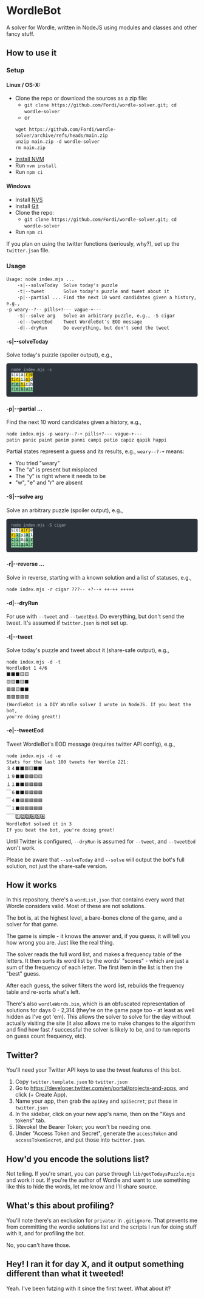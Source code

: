 # WordleBot

A solver for Wordle, written in NodeJS using modules and classes and other fancy stuff.

## How to use it

### Setup

#### Linux / OS-X:

* Clone the repo or download the sources as a zip file:
    * `git clone https://github.com/Fordi/wordle-solver.git; cd wordle-solver`
    * or
    ```
    wget https://github.com/Fordi/wordle-solver/archive/refs/heads/main.zip
    unzip main.zip -d wordle-solver
    rm main.zip
    ```
* [Install NVM](https://github.com/nvm-sh/nvm#install--update-script)
* Run `nvm install`
* Run `npm ci`

#### Windows

* Install [NVS](https://github.com/jasongin/nvs/releases)
* Install [Git](https://git-scm.com/download/win)
* Clone the repo:
    * `git clone https://github.com/Fordi/wordle-solver.git; cd wordle-solver`
* Run `npm ci`

If you plan on using the twitter functions (seriously, why?), set up the `twitter.json` file.

### Usage

```
Usage: node index.mjs ...
    -s|--solveToday  Solve today's puzzle
    -t|--tweet       Solve today's puzzle and tweet about it
    -p|--partial ... Find the next 10 word candidates given a history, e.g., 
-p weary--?-- pills+?--- vague-+---
    -S|--solve arg   Solve an arbitrary puzzle, e.g., -S cigar
    -e|--tweetEod    Tweet WordleBot's EOD message
    -d|--dryRun      Do everything, but don't send the tweet
```

#### -s|--solveToday

Solve today's puzzle (spoiler output), e.g.,

![solveToday](./assets/solveToday.svg)

#### -p|--partial ...

Find the next 10 word candidates given a history, e.g.,

```
node index.mjs -p weary--?-+ pills+?--- vague-+---
patin panic paint panim panni campi patio capiz qapik happi
```

Partial states represent a guess and its results, e.g., `weary--?-+` means:

* You tried "weary"
* The "a" is present but misplaced
* The "y" is right where it needs to be
* "w", "e" and "r" are absent


#### -S|--solve arg

Solve an arbitrary puzzle (spoiler output), e.g.,

![solve](./assets/solve.svg)

#### -r|--reverse ...

Solve in reverse, starting with a known solution and a list of statuses, e.g.,
```
node index.mjs -r cigar ???-- +?--+ ++-++ +++++
```

#### -d|--dryRun

For use with `--tweet` and `--tweetEod`.  Do everything, but don't send the tweet.  It's assumed if `twitter.json` is not set up.

#### -t|--tweet

Solve today's puzzle and tweet about it (share-safe output), e.g.,

```
node index.mjs -d -t
WordleBot 1 4/6
⬛⬛⬛🟨🟨
🟨🟨⬛🟨⬛
🟩🟩🟨⬛⬛
🟩🟩🟩🟩🟩
(WordleBot is a DIY Wordle solver I wrote in NodeJS. If you beat the bot,
you're doing great!)
```

#### -e|--tweetEod

Tweet WordleBot's EOD message (requires twitter API config), e.g.,

```
node index.mjs -d -e
Stats for the last 100 tweets for Wordle 221:
３４⬛⬛🟩🟨⬛⬛
１９⬛⬛🟩🟩🟨🟨
１１⬛⬛🟩🟩🟩🟩
￣６⬛⬛🟩🟩🟩🟩
￣４⬛🟩🟩🟩🟩🟩
￣１⬛🟩🟩🟩🟩🟩
￣￣1️⃣2️⃣3️⃣4️⃣5️⃣6️⃣
WordleBot solved it in 3
If you beat the bot, you're doing great!
```

Until Twitter is configured, `--dryRun` is assumed for `--tweet`, and `--tweetEod` won't work.

Please be aware that `--solveToday` and `--solve` will output the bot's full solution, not just the share-safe version.

## How it works

In this repository, there's a `wordList.json` that contains every word that Wordle considers valid.  Most of these are not solutions.

The bot is, at the highest level, a bare-bones clone of the game, and a solver for that game.

The game is simple - it knows the answer and, if you guess, it will tell you how wrong you are.  Just like the real thing.

The solver reads the full word list, and makes a frequency table of the letters. It then sorts its word list by the words' "scores" - which are just a sum of the frequency of each letter.  The first item in the list is then the "best" guess.

After each guess, the solver filters the word list, rebuilds the frequency table and re-sorts what's left.

There's also `wordleWords.bin`, which is an obfuscated representation of solutions for days 0 - 2,314 (they're on the game page too - at least as well hidden as I've got 'em).  This allows the solver to solve for the day without actually visiting the site (it also allows me to make changes to the algorithm and find how fast / successful the solver is likely to be, and to run reports on guess count frequency, etc).

## Twitter?

You'll need your Twitter API keys to use the tweet features of this bot.

1. Copy `twitter.template.json` to `twitter.json`
2. Go to https://developer.twitter.com/en/portal/projects-and-apps, and click (+ Create App).
3. Name your app, then grab the `apiKey` and `apiSecret`; put these in `twitter.json`
4. In the sidebar, click on your new app's name, then on the "Keys and tokens" tab.
5. (Revoke) the Bearer Token; you won't be needing one.
5. Under "Access Token and Secret", generate the `accessToken` and `accessTokenSecret`, and put those into `twitter.json`.

## How'd you encode the solutions list?

Not telling.  If you're smart, you can parse through `lib/getTodaysPuzzle.mjs` and work it out.  If you're the author of Wordle and want to use something like this to hide the words, let me know and I'll share source.

## What's this about profiling?

You'll note there's an exclusion for `private/` in `.gitignore`.  That prevents me from committing the wordle solutions list and the scripts I run for doing stuff with it, and for profiling the bot.

No, you can't have those.

## Hey!  I ran it for day X, and it output something different than what it tweeted!

Yeah.  I've been futzing with it since the first tweet.  What about it?
